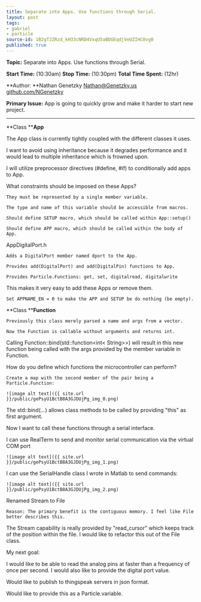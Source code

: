 ```yaml
---
title: Separate into Apps. Use functions through Serial.
layout: post
tags:
- gabriel
- particle
source-id: 1B2gTJZRzd_kH33cNRD4VxqU5aBDGEqdjVeUZIHC0vg0
published: true
---
```

**Topic:** Separate into Apps. Use functions through Serial.

**Start Time:** (10:30am)	**Stop Time:** (10:30pm)	**Total Time Spent:** (12hr)

**Author: **Nathan Genetzky		[Nathan@Genetzky.us](mailto:Nathan@Genetzky.us)		[github.com/NGenetzky](https://github.com/NGenetzky)

**Primary Issue:** App is going to quickly grow and make it harder to start new project.

* * *


**Class ****App**

The App class is currently tightly coupled with the different classes it uses.

I want to avoid using inheritance because it degrades performance and it would lead to multiple inheritance which is frowned upon.

I will utilize preprocessor directives (#define, #if) to conditionally add apps to App.

What constraints should be imposed on these Apps?

	They must be represented by a single member variable.

	The type and name of this variable should be accessible from macros.

	Should define SETUP macro, which should be called within App::setup()

	Should define APP macro, which should be called within the body of App.

AppDigitalPort.h

	Adds a DigitalPort member named dport to the App.

	Provides add(DigitalPort) and add(DigitalPin) functions to App.

	Provides Particle.Functions: get, set, digitalread, digitalwrite

This makes it very easy to add these Apps or remove them.

	Set APPNAME_EN = 0 to make the APP and SETUP be do nothing (be empty).

**Class ****Function**

	Previously this class merely parsed a name and args from a vector.

	Now the Function is callable without arguments and returns int.

Calling Function::bind(std::function<int< String>>) will result in this new function being called with the args provided by the member variable in Function.

How do you define which functions the microcontroller can perform?

	Create a map with the second member of the pair being a Particle.Function: 

	![image alt text]({{ site.url }}/public/gePsyU1BctB8A3GJDUjPg_img_0.png)

The std::bind(...) allows class methods to be called by providing "this" as first argument.

Now I want to call these functions through a serial interface.

I can use RealTerm to send and monitor serial communication via the virtual COM port

	![image alt text]({{ site.url }}/public/gePsyU1BctB8A3GJDUjPg_img_1.png)

I can use the SerialHandle class I wrote in Matlab to send commands:

	![image alt text]({{ site.url }}/public/gePsyU1BctB8A3GJDUjPg_img_2.png)

Renamed Stream to File

	Reason: The primary benefit is the contiguous memory. I feel like File better describes this.

The Stream capability is really provided by "read_cursor" which keeps track of the position within the file. I would like to refactor this out of the File class.

My next goal:

I would like to be able to read the analog pins at faster than a frequency of once per second. I would also like to provide the digital port value. 

Would like to publish to thingspeak servers in json format.

Would like to provide this as a Particle.variable.

